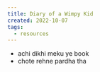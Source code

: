 ```yaml
---
title: Diary of a Wimpy Kid
created: 2022-10-07
tags:
  - resources
---
```



- achi dikhi meku ye book 
- chote rehne pardha tha